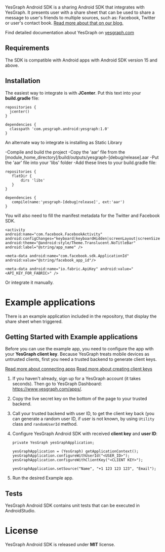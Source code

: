 YesGraph Android SDK is a sharing Android SDK that integrates with YesGraph. It presents user with a share sheet that can be used to share a message to user's friends to multiple sources, such as: Facebook, Twitter or user's contact book. [Read more about that on our blog.](http://blog.yesgraph.com/perfect-share-flow/)

Find detailed documentation about YesGraph on [yesgraph.com](https://docs.yesgraph.com)

## Requirements

The SDK is compatible with Android apps with Android SDK version 15 and above.

## Installation

The easiest way to integrate is with **JCenter**. Put this text into your **build.gradle** file:

```
repositories {
  jcenter()
}

dependencies {
  classpath 'com.yesgraph.android:yesgraph:1.0'
}
```

An alternate way to integrate is installing as Static Library

-Compile and build the project
-Copy the 'aar' file from the [module_home_directory]/build/outputs/yesgraph-[debug/release].aar
-Put the 'aar' file into your 'libs' folder
-Add these lines to your build.gradle file:

```
repositories {
   flatDir {
       dirs 'libs'
   }
}

dependencies {
   compile(name:'yesgraph-[debug|release]', ext:'aar')
}
```

You will also need to fill the manifest metadata for the Twitter and Facebook SDK.

```
<activity
android:name="com.facebook.FacebookActivity"
android:configChanges="keyboard|keyboardHidden|screenLayout|screenSize|orientation"
android:theme="@android:style/Theme.Translucent.NoTitleBar"
android:label="@string/app_name" />

<meta-data android:name="com.facebook.sdk.ApplicationId" android:value="@string/facebook_app_id"/>

<meta-data android:name="io.fabric.ApiKey" android:value="<API_KEY_FOR_FABRIC>" />
```

Or integrate it manually.

# Example applications

There is an example application included in the repository, that display the share sheet when triggered.

## Getting Started with Example applications

Before you can use the example app, you need to configure the app with your **YesGraph client key**. Because YesGraph treats mobile devices as untrusted clients, first you need a trusted backend to generate client keys.

[Read more about connecting apps](https://docs.yesgraph.com/docs/connecting-apps#mobile-apps)
[Read more about creating client keys](https://docs.yesgraph.com/docs/create-client-keys)

1. If you haven't already, sign up for a YesGraph account (it takes seconds). Then go to YesGraph Dashboard: https://www.yesgraph.com/apps/.
2. Copy the live secret key on the bottom of the page to your trusted backend.
3. Call your trusted backend with user ID, to get the client key back (you can generate a random user ID, if user is not known, by using `Utility` class and `randomUserId` method.
4. Configure YesGraph Android SDK with received **client key** and **user ID**:

   ```
   private YesGraph yesGraphApplication;

   yesGraphApplication = (YesGraph) getApplicationContext();
   yesGraphApplication.configureWithUserId("<USER_ID>");
   yesGraphApplication.configureWithClientKey("<CLIENT KEY>");

   yesGraphApplication.setSource("Name", "+1 123 123 123", "Email");
   ```
5. Run the desired Example app.

## Tests

YesGraph Android SDK contains unit tests that can be executed in AndroidStudio.

License
======

YesGraph Android SDK is released under **MIT** license.